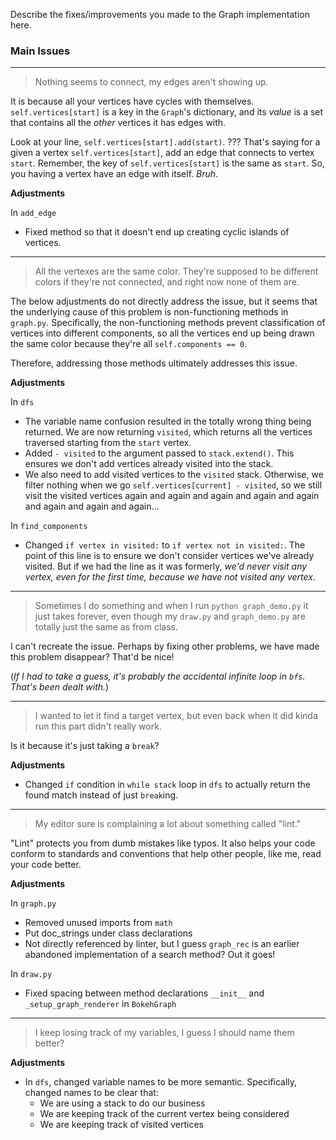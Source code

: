 Describe the fixes/improvements you made to the Graph implementation here.

### Main Issues

<hr>

> Nothing seems to connect, my edges aren't showing up.

It is because all your vertices have cycles with themselves. `self.vertices[start]` is a key in the `Graph`'s dictionary, and its *value* is a set that contains all the *other* vertices it has edges with.

Look at your line, `self.vertices[start].add(start)`. ??? That's saying for a given a vertex `self.vertices[start]`, add an edge that connects to vertex `start`. Remember, the key of `self.vertices[start]` is the same as `start`. So, you having a vertex have an edge with itself. _Bruh_.

**Adjustments**

In `add_edge`

* Fixed method so that it doesn't end up creating cyclic islands of vertices.

<hr>

> All the vertexes are the same color.  They're supposed to be different colors if they're not connected, and right now none of them are.

The below adjustments do not directly address the issue, but it seems that the underlying cause of this problem is non-functioning methods in `graph.py`. Specifically, the non-functioning methods prevent classification of vertices into different components, so all the vertices end up being drawn the same color because they're all `self.components == 0`.

Therefore, addressing those methods ultimately addresses this issue.

**Adjustments**

In `dfs`

* The variable name confusion resulted in the totally wrong thing being returned. We are now returning `visited`, which returns all the vertices traversed starting from the `start` vertex.
* Added `- visited` to the argument passed to `stack.extend()`. This ensures we don't add vertices already visited into the stack.
* We also need to add visited vertices to the `visited` stack. Otherwise, we filter nothing when we go `self.vertices[current] - visited`, so we still visit the visited vertices again and again and again and again and again and again and again and again...

In `find_components`

* Changed `if vertex in visited:` to `if vertex not in visited:`. The point of this line is to ensure we don't consider vertices we've already visited. But if we had the line as it was formerly, *we'd never visit any vertex, even for the first time, because we have not visited any vertex*. 

<hr>

> Sometimes I do something and when I run `python graph_demo.py` it just takes forever, even though my `draw.py` and `graph_demo.py` are totally just the same as from class.

I can't recreate the issue. Perhaps by fixing other problems, we have made this problem disappear? That'd be nice!

(*If I had to take a guess, it's probably the accidental infinite loop in `bfs`. That's been dealt with.*)

<hr>

> I wanted to let it find a target vertex, but even back when it did kinda run this part didn't really work.

Is it because it's just taking a `break`?

**Adjustments**

* Changed `if` condition in `while stack` loop in `dfs` to actually return the found match instead of just `break`ing.

<hr>

> My editor sure is complaining a lot about something called "lint."

"Lint" protects you from dumb mistakes like typos. It also helps your code conform to standards and conventions that help other people, like me, read your code better.

**Adjustments**

In `graph.py`

* Removed unused imports from `math`
* Put doc_strings under class declarations
* Not directly referenced by linter, but I guess `graph_rec` is an earlier abandoned implementation of a search method? Out it goes!

In `draw.py`

* Fixed spacing between method declarations `__init__` and `_setup_graph_renderer` in `BokehGraph`

<hr>

> I keep losing track of my variables, I guess I should name them better?

**Adjustments**

* In `dfs`, changed variable names to be more semantic. Specifically, changed names to be clear that:
  * We are using a stack to do our business
  * We are keeping track of the current vertex being considered
  * We are keeping track of visited vertices